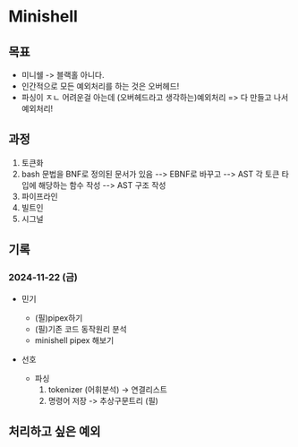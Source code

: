# Minishell

## 목표
- 미니쉘 -> 블랙홀 아니다.
- 인간적으로 모든 예외처리를 하는 것은 오버헤드!
- 파싱이 ㅈㄴ 어려운걸 아는데 (오버헤드라고 생각하는)예외처리
=> 다 만들고 나서 예외처리!

## 과정
1. 토큰화
2. bash 문법을 BNF로 정의된 문서가 있음 --> EBNF로 바꾸고 --> AST 각 토큰 타입에 해당하는 함수 작성 --> AST 구조 작성
3. 파이프라인
4. 빌트인
5. 시그널

## 기록

### 2024-11-22 (금)
- 민기
    - (필)pipex하기 
    - (필)기존 코드 동작원리 분석
    - minishell pipex 해보기


- 선호
    - 파싱
        1. tokenizer (어휘분석) -> 연결리스트
        2. 명령어 저장 -> 추상구문트리 (필)

        


## 처리하고 싶은 예외